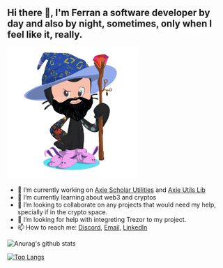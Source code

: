 <h2>Hi there 👋, I'm Ferran a software developer by day and also by night, sometimes, only when I feel like it, really.</h2>

<img src="octocat.png" width="300" height="300">

- 🔭 I’m currently working on [Axie Scholar Utilities](https://github.com/FerranMarin/axie-scholar-utilities) and [Axie Utils Lib](https://github.com/FerranMarin/axie-utils-lib)
- 🌱 I’m currently learning about web3 and cryptos
- 👯 I’m looking to collaborate on any projects that would need my help, specially if in the crypto space.
- 🤔 I’m looking for help with integreting Trezor to my project.
- 📫 How to reach me: [Discord](https://discord.gg/bmKvmhenvu), [Email](mailto:ferran.marin.llobet@gmail.com), [LinkedIn](https://www.linkedin.com/in/ferranmarinllobet/)

![Anurag's github stats](https://github-readme-stats.vercel.app/api?username=ferranmarin&count_private=false&show_icons=true&theme=dark&hide=contribs,prs)

[![Top Langs](https://github-readme-stats.vercel.app/api/top-langs/?username=ferranmarin&theme=dark&layout=compact)](https://github.com/anuraghazra/github-readme-stats)
